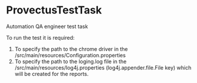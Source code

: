 # ProvectusTestTask
Automation QA engineer test task

To run the test it is required:
1. To specify the path to the chrome driver in the /src/main/resources/Configuration.properties
2. To specify the path to the loging.log file in the /src/main/resources/log4j.properties (log4j.appender.file.File key) which will be created for the reports.
